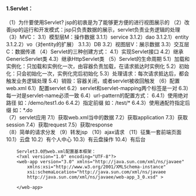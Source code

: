 #### 1.Servlet：
   （1）为什要使用Servlet? jsp的初衷是为了能够更方便的进行视图展示的
   （2）改善jsp的运行和开发模式：jsp只负责数据的展示，servlet负责业务逻辑的处理
   （3）MVC：
        3.1）模型层M：操作数据
            3.1.1）service
            3.1.2）dao
                3.1.2.1）entity
                3.1.2.2）vo（对entity的扩展）
            3.1.3）DB
        3.2）视图层V：展示数据
        3.3）交互层C：数据传递
   （4）Servlet的三种创建方式：
        4.1）实现Servlet接口
        4.2）继承GenericServlet类
        4.3）继承HttpServlet类
   （5）Servlet的生命周期
        5.1）加载和实例化：只加载和实例化一次，由容器负责加载，在请求抵达时实例化
        5.2）初始化：只会初始化一次，实例化完后初始化
        5.3）处理请求：每次请求抵达后，都会触发业务逻辑处理
        5.4）销毁：容器关闭，或者servlet被收回触发
   （6）配置web.xml
        6.1）配置servlet
        6.2）servlet和servlet-mapping两个标签是一对
        6.3）每一对是servlet-name必须一致
        6.4）url-pattern的配置方式：
            6.4.1）使用绝对路径 如：/demo/test1.do
            6.4.2）指定前缀 如：/test/*
            6.4.3）使用通配符指定后缀 如：*.do  
   （7）servlet应用
        7.1）获取web.xml当中的数据
        7.2）获取application
        7.3）获取session
        7.4）获取request 
        7.5）获取response   
   （8）简单的请求分发
   （9）转发jsp
   （10）ajax请求
   （11）征集一套前端页面
        10.1）云盘
        10.2）有个人中心
        10.3）有云盘操作
        10.4）有后台
        
        Servlet3.0的web.xml配置基本框架：
        <?xml version="1.0" encoding="UTF-8"?>
        <web-app version="3.0" xmlns="http://java.sun.com/xml/ns/javaee"
            xmlns:xsi="http://www.w3.org/2001/XMLSchema-instance"
            xsi:schemaLocation="http://java.sun.com/xml/ns/javaee 
            http://java.sun.com/xml/ns/javaee/web-app_3_0.xsd" >
            
        </web-app>         
            